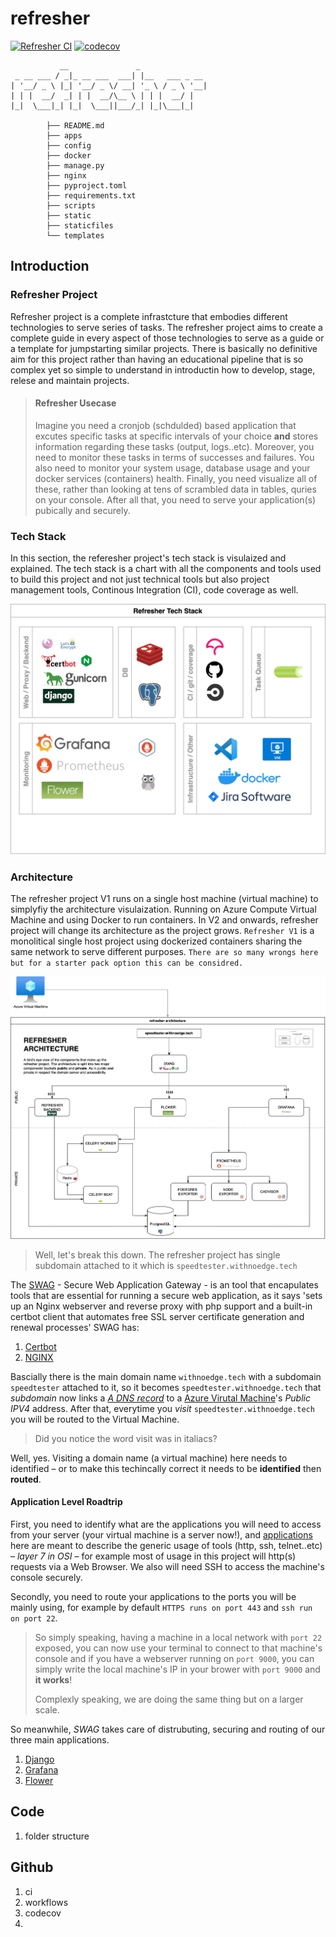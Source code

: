 # refresher

[![Refresher CI](https://github.com/ibrahimroshdy/refresher/actions/workflows/docker-image.yml/badge.svg?branch=main)](https://github.com/ibrahimroshdy/refresher/actions/workflows/docker-image.yml)
[![codecov](https://codecov.io/gh/ibrahimroshdy/refresher/branch/main/graph/badge.svg?token=G77HXOM8GX)](https://codecov.io/gh/ibrahimroshdy/refresher)
```
           __               _               
 _ __ ___ / _|_ __ ___  ___| |__   ___ _ __ 
| '__/ _ \ |_| '__/ _ \/ __| '_ \ / _ \ '__|
| | |  __/  _| | |  __/\__ \ | | |  __/ |   
|_|  \___|_| |_|  \___||___/_| |_|\___|_|   

        ├── README.md
        ├── apps
        ├── config
        ├── docker
        ├── manage.py
        ├── nginx
        ├── pyproject.toml
        ├── requirements.txt
        ├── scripts
        ├── static
        ├── staticfiles
        └── templates
```

## Introduction
### Refresher Project 
Refresher project is a complete infrastcture that embodies different technologies to serve series of tasks. 
The refresher project aims to create a complete guide in every aspect of those technologies
to serve as a guide or a template for jumpstarting similar projects. 
There is basically no definitive aim for this project rather than having an educational pipeline that is so complex yet so simple to 
understand in introductin how to develop, stage, relese and maintain projects. 

>#### Refresher Usecase
>Imagine you need a cronjob (schdulded) based application that excutes specific tasks at specific intervals of your 
choice **and** stores information regarding these tasks (output, logs..etc). Moreover, you need to monitor these 
tasks in terms of successes and failures. You also need to monitor your system usage, database usage and your docker services (containers) health. 
Finally, you need visualize all of these, rather than looking at tens of scrambled data in tables, quries on your console.
> After all that, you need to serve your application(s) pubically and securely. 


### Tech Stack 
In this section, the referesher project's tech stack is visulaized and explained. 
The tech stack is a chart with all the components and tools used to build this project and
not just technical tools but also project management tools, Continous Integration (CI), code coverage as well. 

![](static/refresher-techstack.png)

### Architecture
The refresher project V1 runs on a single host machine (virtual machine) to simplyfiy the architecture visulaization. 
Running on Azure Compute Virtual Machine and using Docker to run containers. 
In V2 and onwards, refresher project will change its architecture as the project grows.
`Refresher V1` is a monolitical single host project using dockerized containers sharing the same network to serve different purposes. 
`There are so many wrongs here but for a starter pack option this can be considred.`

![](static/refresher-architecture.png)


> Well, let's break this down. The refresher project has single subdomain attached to it which is `speedtester.withnoedge.tech`

The [SWAG](https://www.linuxserver.io/blog/2020-08-21-introducing-swag) - Secure Web Application Gateway - 
is an tool that encapulates tools that are essential for running a secure web application, as it says 
'sets up an Nginx webserver and reverse proxy with php support and a 
built-in certbot client that automates free SSL server certificate generation and renewal processes'
SWAG has:
1. [Certbot](https://certbot.eff.org/)
2. [NGINX](https://www.nginx.com/)

Bascially there is the main domain name `withnoedge.tech` with a subdomain `speedtester` attached to it, 
so it becomes `speedtester.withnoedge.tech` that *subdomain* now 
links a [*A DNS record*](https://www.cloudflare.com/learning/dns/dns-records/dns-a-record/) to a [Azure Virutal Machine](https://azure.microsoft.com/en-us/services/virtual-machines/#overview)'s *Public IPV4* address. After that, everytime you *visit* `speedtester.withnoedge.tech` you will be routed to the Virtual Machine.
> Did you notice the word visit was in italiacs?

Well, yes. Visiting a domain name (a virtual machine) here needs to identified – or to make this techincally correct it needs to be **identified** then **routed**.

#### Application Level Roadtrip
First, you need to identify what are the applications you will need to access from your server
(your virtual machine is a server now!), and [applications](https://www.imperva.com/learn/application-security/osi-model/) 
here are meant to describe the generic usage of tools (http, ssh, telnet..etc) – *layer 7 in OSI* – for example most of
usage in this project will http(s) requests via a Web Browser. We also will need SSH to access the machine's console securely.

Secondly, you need to route your applications to the ports you 
will be mainly using, for example by default `HTTPS runs on port 443` and `ssh run on port 22`. 
> So simply speaking, having a machine in a local network with `port 22` exposed, you can now use your terminal to
> connect to that machine's console and if you have a webserver running on `port 9000`, 
> you can simply write the local machine's IP in your brower with `port 9000` and **it works**!
> 
> 
> Complexly speaking, we are doing the same thing but on a larger scale.

So meanwhile, *SWAG* takes care of distrubuting, securing and routing of our three main applications. 

1. [Django](https://www.djangoproject.com/) 
2. [Grafana](https://grafana.com/)
3. [Flower](https://flower.readthedocs.io/en/latest/)

## Code
1. folder structure

## Github
1. ci
2. workflows
3. codecov
4. 